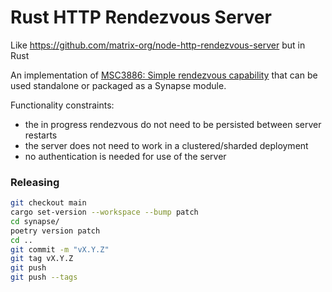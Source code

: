 # Rust HTTP Rendezvous Server

Like https://github.com/matrix-org/node-http-rendezvous-server but in Rust

An implementation of [MSC3886: Simple rendezvous capability](https://github.com/matrix-org/matrix-spec-proposals/pull/3886) that can be used standalone or packaged as a Synapse module.

Functionality constraints:

- the in progress rendezvous do not need to be persisted between server restarts
- the server does not need to work in a clustered/sharded deployment
- no authentication is needed for use of the server

### Releasing

```sh
git checkout main
cargo set-version --workspace --bump patch
cd synapse/
poetry version patch
cd ..
git commit -m "vX.Y.Z"
git tag vX.Y.Z
git push
git push --tags
